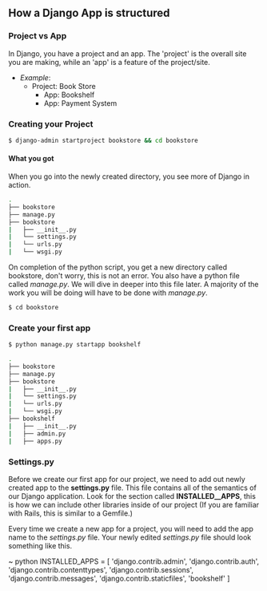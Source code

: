 ## How a Django App is structured

### Project vs App
In Django, you have a project and an app. The 'project' is the overall site you are making, while an 'app' is a feature of the project/site.
* _Example_:
	* Project: Book Store
		* App: Bookshelf
		* App: Payment System


### Creating your Project
```bash
$ django-admin startproject bookstore && cd bookstore
```

#### What you got
When you go into the newly created directory, you see more of Django in action.
```bash
.
├── bookstore
├── manage.py
├── bookstore
|   ├── __init__.py
|   └── settings.py
|   └── urls.py
|   └── wsgi.py
```

On completion of the python script, you get a new directory called bookstore, don't worry, this is not an error. You also have a python file called _manage.py_. We will dive in deeper into this file later. A majority of the work you will be doing will have to be done with _manage.py_.

```bash
$ cd bookstore
```


### Create your first app
```bash
$ python manage.py startapp bookshelf
```

```bash
.
├── bookstore
├── manage.py
├── bookstore
|   ├── __init__.py
|   └── settings.py
|   └── urls.py
|   └── wsgi.py
├── bookshelf
|   ├── __init__.py
|   ├── admin.py
|   ├── apps.py
```

### Settings.py
Before we create our first app for our project, we need to add out newly created app to the __settings.py__ file.  This file contains all of the semantics of our Django application. Look for the section called **INSTALLED__APPS**, this is how we can include other libraries inside of our project (If you are familiar with Rails, this is similar to a Gemfile.)

Every time we create a new app for a project, you will need to add the app name to the *settings.py* file. Your newly edited *settings.py* file should look something like this.

~ python
INSTALLED_APPS = [
    'django.contrib.admin',
    'django.contrib.auth',
    'django.contrib.contenttypes',
    'django.contrib.sessions',
    'django.contrib.messages',
    'django.contrib.staticfiles',
    'bookshelf'
]



